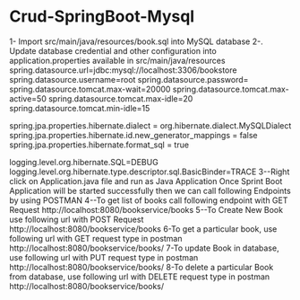 # Crud-SpringBoot-Mysql
1- Import src/main/java/resources/book.sql into MySQL database
2-. Update database credential and other configuration into application.properties available in src/main/java/resources
spring.datasource.url=jdbc:mysql://localhost:3306/bookstore
spring.datasource.username=root
spring.datasource.password=
spring.datasource.tomcat.max-wait=20000
spring.datasource.tomcat.max-active=50
spring.datasource.tomcat.max-idle=20
spring.datasource.tomcat.min-idle=15

spring.jpa.properties.hibernate.dialect = org.hibernate.dialect.MySQLDialect
spring.jpa.properties.hibernate.id.new_generator_mappings = false
spring.jpa.properties.hibernate.format_sql = true

logging.level.org.hibernate.SQL=DEBUG
logging.level.org.hibernate.type.descriptor.sql.BasicBinder=TRACE
3--Right click on Application.java file and run as Java Application
Once Sprint Boot Application will be started successfully then we
can call following Endpoints by using POSTMAN
4--To get list of books call following endpoint with GET Request
  http://localhost:8080/bookservice/books
5--To Create New Book use following url with POST Request
  http://localhost:8080/bookservice/books
6-To get a particular book, use following url with GET request type in postman
http://localhost:8080/bookservice/books/<id>
7-To update Book in database, use following url with PUT request type in postman
http://localhost:8080/bookservice/books/<id>
8-To delete a particular Book from database, use following url with DELETE request type in postman
  http://localhost:8080/bookservice/books/<id>
